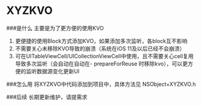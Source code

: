 # XYZKVO


###是什么
主要是为了更方便的使用KVO
1. 更便捷的使用Block方式添加KVO，如果添加多次监听，各block互不影响
2. 不需要关心未移除KVO导致的崩溃（系统在iOS 11及以后已经不会崩溃）
3. 可在UITableViewCell/UICollectionViewCell中使用，且不需要关心cell复用导致多次监听（会自动在自动在- prepareForReuse 时移除kvo），可以更方便的监听数据源变化更新UI

###怎么用
将XYZKVO中代码添加到项目中，具体方法见 NSObject+XYZKVO.h 

###后续
长期更新维护，请提需求
